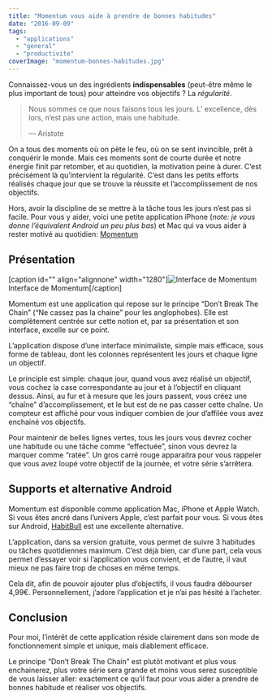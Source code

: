 ```yaml
---
title: "Momentum vous aide à prendre de bonnes habitudes"
date: "2016-09-09"
tags:
  - "applications"
  - "general"
  - "productivite"
coverImage: "momentum-bonnes-habitudes.jpg"
---
```


Connaissez-vous un des ingrédients **indispensables** (peut-être même le plus important de tous) pour atteindre vos objectifs ? La _régularité_.<!--more-->

> Nous sommes ce que nous faisons tous les jours. L’ excellence, dès lors, n’est pas une action, mais une habitude.
>
> — Aristote

On a tous des moments où on pète le feu, où on se sent invincible, prêt à conquérir le monde. Mais ces moments sont de courte durée et notre énergie finit par retomber, et au quotidien, la motivation peine à durer. C’est précisément là qu’intervient la régularité. C’est dans les petits efforts réalisés chaque jour que se trouve la réussite et l’accomplissement de nos objectifs.

Hors, avoir la discipline de se mettre à la tâche tous les jours n’est pas si facile. Pour vous y aider, voici une petite application iPhone (_note: je vous donne l’équivalent Android un peu plus bas_) et Mac qui va vous aider à rester motivé au quotidien: [Momentum](http://momentum.cc)

## Présentation

\[caption id="" align="alignnone" width="1280"\]![Interface de Momentum](images/momentum.png) Interface de Momentum\[/caption\]

Momentum est une application qui repose sur le principe “Don’t Break The Chain” (“Ne cassez pas la chaine” pour les anglophobes). Elle est complètement centrée sur cette notion et, par sa présentation et son interface, excelle sur ce point.

L’application dispose d’une interface minimaliste, simple mais efficace, sous forme de tableau, dont les colonnes représentent les jours et chaque ligne un objectif.

Le principle est simple: chaque jour, quand vous avez réalisé un objectif, vous cochez la case correspondante au jour et à l’objectif en cliquant dessus. Ainsi, au fur et à mesure que les jours passent, vous créez une “chaîne” d’accomplissement, et le but est de ne pas casser cette chaîne. Un compteur est affiché pour vous indiquer combien de jour d’affilée vous avez enchainé vos objectifs.

Pour maintenir de belles lignes vertes, tous les jours vous devrez cocher une habitude ou une tâche comme “effectuée”, sinon vous devrez la marquer comme “ratée”. Un gros carré rouge apparaitra pour vous rappeler que vous avez loupé votre objectif de la journée, et votre série s’arrêtera.

## Supports et alternative Android

Momentum est disponible comme application Mac, iPhone et Apple Watch. Si vous êtes ancré dans l’univers Apple, c’est parfait pour vous. Si vous êtes sur Android, [HabitBull](http://www.habitbull.com/) est une excellente alternative.

L’application, dans sa version gratuite, vous permet de suivre 3 habitudes ou tâches quotidiennes maximum. C’est déjà bien, car d’une part, cela vous permet d’essayer voir si l’application vous convient, et de l’autre, il vaut mieux ne pas faire trop de choses en même temps.

Cela dit, afin de pouvoir ajouter plus d’objectifs, il vous faudra débourser 4,99€. Personnellement, j’adore l’application et je n’ai pas hésité à l’acheter.

## Conclusion

Pour moi, l’intérêt de cette application réside clairement dans son mode de fonctionnement simple et unique, mais diablement efficace.

Le principe “Don’t Break The Chain” est plutôt motivant et plus vous enchainerez, plus votre série sera grande et moins vous serez susceptible de vous laisser aller: exactement ce qu’il faut pour vous aider a prendre de bonnes habitude et réaliser vos objectifs.
